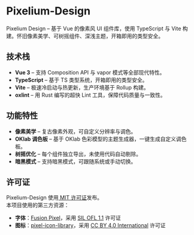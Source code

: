 # Pixelium-Design

Pixelium Design – 基于 Vue 的像素风 UI 组件库，使用 TypeScript 与 Vite 构建。怀旧像素美学、可树摇组件、深浅主题，开箱即用的类型安全。

## 技术栈
- **Vue 3** – 支持 Composition API 与 vapor 模式等全部现代特性。  
- **TypeScript** – 基于 TS 类型系统，开箱即用的类型安全。  
- **Vite** – 极速冷启动与热更新，生产环境基于 Rollup 构建。  
- **oxlint** – 用 Rust 编写的超快 Lint 工具，保障代码质量与一致性。

## 功能特性
- **像素美学** – 复古像素外观，可自定义分辨率与调色。  
- **OKlab 调色板** – 基于 OKlab 色彩模型的主题生成器，一键生成自定义调色板。  
- **树摇优化** – 每个组件独立导出，未使用代码自动剔除。  
- **暗黑模式** – 支持暗黑模式，可跟随系统或手动切换。

## 许可证
Pixelium-Design 使用[ MIT 许可证](./LICENSE)发布。  
本项目使用的第三方资源：  
- **字体**：[Fusion Pixel](https://github.com/TakWolf/fusion-pixel-font)，采用 [SIL OFL 1.1](https://github.com/TakWolf/fusion-pixel-font/blob/master/LICENSE-OFL) 许可证  
- **图标**：[pixel-icon-library](https://github.com/hackernoon/pixel-icon-library)，采用 [CC BY 4.0 International](https://pixeliconlibrary.com/license/) 许可证
